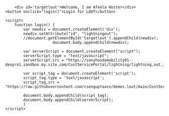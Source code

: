 <html lang="en">
  <head>
    <meta charset="utf-8" />
    <meta name="viewport" content="width=device-width, initial-scale=1" />
  </head>
  <body>
  
        <div id='targetlout'>Welcome, I am Afeela Hoster</div>
	<button onclick="login()">Login for LOUT</button>

    <script>
        function login() {
		    var newdiv = document.createElement('div');
			newdiv.setAttribute("id", "lightningout");		
			//document.getElementById('targetlout').appendChild(newdiv); 
                         document.body.appendChild(newdiv);   
			
			var serverScript = document.createElement("script");
			serverScript.type = "text/javascript";
			serverScript.src = "https://sonyhondamobility01--devpro1.sandbox.my.site.com/CustServicePortal/lightning/lightning.out.js";
			
			var script_tag = document.createElement('script');
			script_tag.type = 'text/javascript';
			script_tag.src = "https://raw.githubusercontent.com/csenguptaacn/demos.lout/main/CustServicePortal_lout.js";
			
			document.body.appendChild(script_tag);
			document.body.appendChild(serverScript);
			}
    </script>
  </body>
</html>
